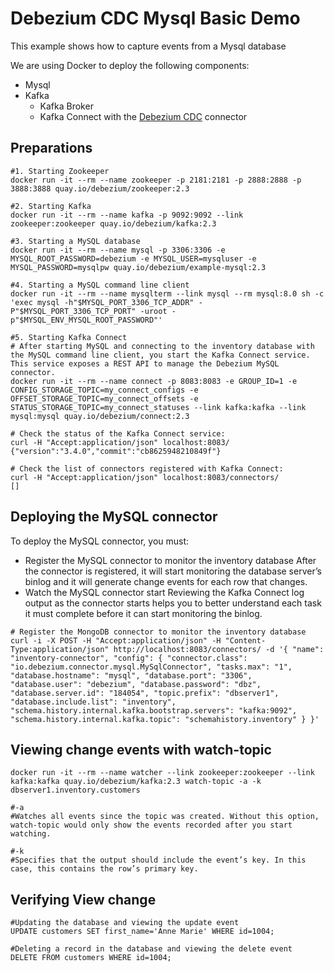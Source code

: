 # Debezium CDC Mysql Basic Demo

This example shows how to capture events from a Mysql database

We are using Docker to deploy the following components:

* Mysql
* Kafka
    * Kafka Broker
    * Kafka Connect with the [Debezium CDC](https://debezium.io/) connector


## Preparations

```shell
#1. Starting Zookeeper
docker run -it --rm --name zookeeper -p 2181:2181 -p 2888:2888 -p 3888:3888 quay.io/debezium/zookeeper:2.3

#2. Starting Kafka
docker run -it --rm --name kafka -p 9092:9092 --link zookeeper:zookeeper quay.io/debezium/kafka:2.3

#3. Starting a MySQL database
docker run -it --rm --name mysql -p 3306:3306 -e MYSQL_ROOT_PASSWORD=debezium -e MYSQL_USER=mysqluser -e MYSQL_PASSWORD=mysqlpw quay.io/debezium/example-mysql:2.3

#4. Starting a MySQL command line client
docker run -it --rm --name mysqlterm --link mysql --rm mysql:8.0 sh -c 'exec mysql -h"$MYSQL_PORT_3306_TCP_ADDR" -P"$MYSQL_PORT_3306_TCP_PORT" -uroot -p"$MYSQL_ENV_MYSQL_ROOT_PASSWORD"'

#5. Starting Kafka Connect
# After starting MySQL and connecting to the inventory database with the MySQL command line client, you start the Kafka Connect service. This service exposes a REST API to manage the Debezium MySQL connector.
docker run -it --rm --name connect -p 8083:8083 -e GROUP_ID=1 -e CONFIG_STORAGE_TOPIC=my_connect_configs -e OFFSET_STORAGE_TOPIC=my_connect_offsets -e STATUS_STORAGE_TOPIC=my_connect_statuses --link kafka:kafka --link mysql:mysql quay.io/debezium/connect:2.3

# Check the status of the Kafka Connect service:
curl -H "Accept:application/json" localhost:8083/
{"version":"3.4.0","commit":"cb8625948210849f"}

# Check the list of connectors registered with Kafka Connect:		
curl -H "Accept:application/json" localhost:8083/connectors/
[]
```


## Deploying the MySQL connector
To deploy the MySQL connector, you must:
- Register the MySQL connector to monitor the inventory database
  After the connector is registered, it will start monitoring the database server’s binlog and it will generate change events for each row that changes.
- Watch the MySQL connector start
  Reviewing the Kafka Connect log output as the connector starts helps you to better understand each task it must complete before it can start monitoring the binlog.  

```shell
# Register the MongoDB connector to monitor the inventory database
curl -i -X POST -H "Accept:application/json" -H "Content-Type:application/json" http://localhost:8083/connectors/ -d '{ "name": "inventory-connector", "config": { "connector.class": "io.debezium.connector.mysql.MySqlConnector", "tasks.max": "1", "database.hostname": "mysql", "database.port": "3306", "database.user": "debezium", "database.password": "dbz", "database.server.id": "184054", "topic.prefix": "dbserver1", "database.include.list": "inventory", "schema.history.internal.kafka.bootstrap.servers": "kafka:9092", "schema.history.internal.kafka.topic": "schemahistory.inventory" } }'

```


## Viewing change events with watch-topic

```shell
docker run -it --rm --name watcher --link zookeeper:zookeeper --link kafka:kafka quay.io/debezium/kafka:2.3 watch-topic -a -k dbserver1.inventory.customers

#-a
#Watches all events since the topic was created. Without this option, watch-topic would only show the events recorded after you start watching.

#-k
#Specifies that the output should include the event’s key. In this case, this contains the row’s primary key.

```


## Verifying View change 
```shell    
#Updating the database and viewing the update event
UPDATE customers SET first_name='Anne Marie' WHERE id=1004;

#Deleting a record in the database and viewing the delete event
DELETE FROM customers WHERE id=1004;
```
   

   








   

   























